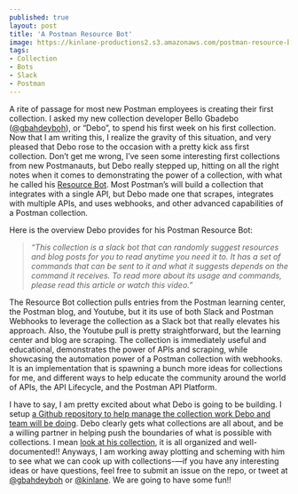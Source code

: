 ```yaml
---
published: true
layout: post
title: 'A Postman Resource Bot'
image: https://kinlane-productions2.s3.amazonaws.com/postman-resource-bot.png
tags:
- Collection
- Bots
- Slack
- Postman
---
```

A rite of passage for most new Postman employees is creating their first collection. I asked my new collection developer Bello Gbadebo ([@gbahdeyboh](ttps://twitter.com/gbahdeyboh)), or “Debo”, to spend his first week on his first collection. Now that I am writing this, I realize the gravity of this situation, and very pleased that Debo rose to the occasion with a pretty kick ass first collection. Don’t get me wrong, I’ve seen some interesting first collections from new Postmanauts, but Debo really stepped up, hitting on all the right notes when it comes to demonstrating the power of a collection, with what he called his [Resource Bot](https://www.postman.com/postman/workspace/e7fc5730-6c18-4af9-af07-806edc6f49c0/documentation/20781379-8cd8625a-3e29-443d-a33b-895a436382d8). Most Postman’s will build a collection that integrates with a single API, but Debo made one that scrapes, integrates with multiple APIs, and uses webhooks, and other advanced capabilities of a Postman collection.


Here is the overview Debo provides for his Postman Resource Bot:

> <i>“This collection is a slack bot that can randomly suggest resources and blog posts for you to read anytime you need it to. It has a set of commands that can be sent to it and what it suggests depends on the command it receives. To read more about its usage and commands, please read this article or watch this video.”</i>


The Resource Bot collection pulls entries from the Postman learning center, the Postman blog, and Youtube, but it its use of both Slack and Postman Webhooks to leverage the collection as a Slack bot that really elevates his approach. Also, the Youtube pull is pretty straightforward, but the learning center and blog are scraping. The collection is immediately useful and educational, demonstrates the power of APIs and scraping, while showcasing the automation power of a Postman collection with webhooks. It is an implementation that is spawning a bunch more ideas for collections for me, and different ways to help educate the community around the world of APIs, the API Lifecycle, and the Postman API Platform.


I have to say, I am pretty excited about what Debo is going to be building. I setup [a Github repository to help manage the collection work Debo and team will be doing](https://github.com/postman-open-technologies/collections). Debo clearly gets what collections are all about, and be a willing partner in helping push the boundaries of what is possible with collections. I mean [look at his collection](https://www.postman.com/postman/workspace/e7fc5730-6c18-4af9-af07-806edc6f49c0/documentation/20781379-8cd8625a-3e29-443d-a33b-895a436382d8), it is all organized and well-documented!! Anyways, I am working away plotting and scheming with him to see what we can cook up with collections-—if you have any interesting ideas or have questions, feel free to submit an issue on the repo, or tweet at [@gbahdeyboh](https://twitter.com/gbahdeyboh) or [@kinlane](https://twitter.com/kinlane). We are going to have some fun!!
